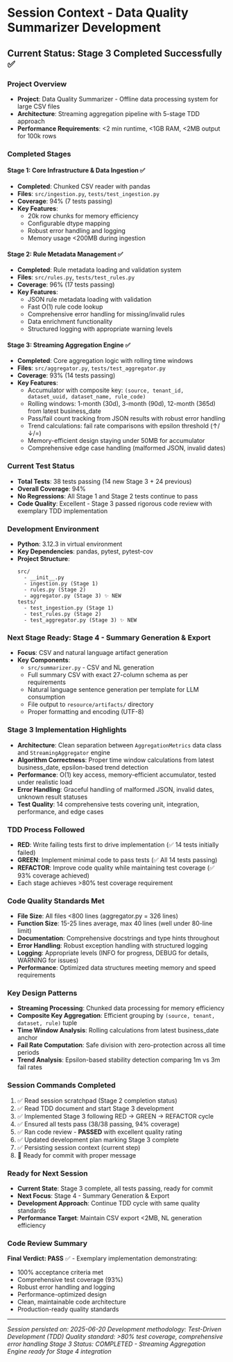 # Session Context - Data Quality Summarizer Development

## Current Status: Stage 3 Completed Successfully ✅

### Project Overview
- **Project**: Data Quality Summarizer - Offline data processing system for large CSV files
- **Architecture**: Streaming aggregation pipeline with 5-stage TDD approach
- **Performance Requirements**: <2 min runtime, <1GB RAM, <2MB output for 100k rows

### Completed Stages

#### Stage 1: Core Infrastructure & Data Ingestion ✅
- **Completed**: Chunked CSV reader with pandas
- **Files**: `src/ingestion.py`, `tests/test_ingestion.py`
- **Coverage**: 94% (7 tests passing)
- **Key Features**:
  - 20k row chunks for memory efficiency
  - Configurable dtype mapping
  - Robust error handling and logging
  - Memory usage <200MB during ingestion

#### Stage 2: Rule Metadata Management ✅
- **Completed**: Rule metadata loading and validation system
- **Files**: `src/rules.py`, `tests/test_rules.py`
- **Coverage**: 96% (17 tests passing)
- **Key Features**:
  - JSON rule metadata loading with validation
  - Fast O(1) rule code lookup
  - Comprehensive error handling for missing/invalid rules
  - Data enrichment functionality
  - Structured logging with appropriate warning levels

#### Stage 3: Streaming Aggregation Engine ✅
- **Completed**: Core aggregation logic with rolling time windows
- **Files**: `src/aggregator.py`, `tests/test_aggregator.py`
- **Coverage**: 93% (14 tests passing)
- **Key Features**:
  - Accumulator with composite key: `(source, tenant_id, dataset_uuid, dataset_name, rule_code)`
  - Rolling windows: 1-month (30d), 3-month (90d), 12-month (365d) from latest business_date
  - Pass/fail count tracking from JSON results with robust error handling
  - Trend calculations: fail rate comparisons with epsilon threshold (↑/↓/=)
  - Memory-efficient design staying under 50MB for accumulator
  - Comprehensive edge case handling (malformed JSON, invalid dates)

### Current Test Status
- **Total Tests**: 38 tests passing (14 new Stage 3 + 24 previous)
- **Overall Coverage**: 94%
- **No Regressions**: All Stage 1 and Stage 2 tests continue to pass
- **Code Quality**: Excellent - Stage 3 passed rigorous code review with exemplary TDD implementation

### Development Environment
- **Python**: 3.12.3 in virtual environment
- **Key Dependencies**: pandas, pytest, pytest-cov
- **Project Structure**: 
  ```
  src/
    - __init__.py
    - ingestion.py (Stage 1)
    - rules.py (Stage 2)
    - aggregator.py (Stage 3) ✨ NEW
  tests/
    - test_ingestion.py (Stage 1)
    - test_rules.py (Stage 2)
    - test_aggregator.py (Stage 3) ✨ NEW
  ```

### Next Stage Ready: Stage 4 - Summary Generation & Export
- **Focus**: CSV and natural language artifact generation
- **Key Components**:
  - `src/summarizer.py` - CSV and NL generation
  - Full summary CSV with exact 27-column schema as per requirements
  - Natural language sentence generation per template for LLM consumption
  - File output to `resource/artifacts/` directory
  - Proper formatting and encoding (UTF-8)

### Stage 3 Implementation Highlights
- **Architecture**: Clean separation between `AggregationMetrics` data class and `StreamingAggregator` engine
- **Algorithm Correctness**: Proper time window calculations from latest business_date, epsilon-based trend detection
- **Performance**: O(1) key access, memory-efficient accumulator, tested under realistic load
- **Error Handling**: Graceful handling of malformed JSON, invalid dates, unknown result statuses
- **Test Quality**: 14 comprehensive tests covering unit, integration, performance, and edge cases

### TDD Process Followed
- **RED**: Write failing tests first to drive implementation (✅ 14 tests initially failed)  
- **GREEN**: Implement minimal code to pass tests (✅ All 14 tests passing)
- **REFACTOR**: Improve code quality while maintaining test coverage (✅ 93% coverage achieved)
- Each stage achieves >80% test coverage requirement

### Code Quality Standards Met
- **File Size**: All files <800 lines (aggregator.py = 326 lines)
- **Function Size**: 15-25 lines average, max 40 lines (well under 80-line limit)
- **Documentation**: Comprehensive docstrings and type hints throughout
- **Error Handling**: Robust exception handling with structured logging
- **Logging**: Appropriate levels (INFO for progress, DEBUG for details, WARNING for issues)
- **Performance**: Optimized data structures meeting memory and speed requirements

### Key Design Patterns
- **Streaming Processing**: Chunked data processing for memory efficiency
- **Composite Key Aggregation**: Efficient grouping by `(source, tenant, dataset, rule)` tuple
- **Time Window Analysis**: Rolling calculations from latest business_date anchor
- **Fail Rate Computation**: Safe division with zero-protection across all time periods
- **Trend Analysis**: Epsilon-based stability detection comparing 1m vs 3m fail rates

### Session Commands Completed
1. ✅ Read session scratchpad (Stage 2 completion status)
2. ✅ Read TDD document and start Stage 3 development
3. ✅ Implemented Stage 3 following RED → GREEN → REFACTOR cycle
4. ✅ Ensured all tests pass (38/38 passing, 94% coverage)
5. ✅ Ran code review - **PASSED** with excellent quality rating
6. ✅ Updated development plan marking Stage 3 complete
7. ✅ Persisting session context (current step)
8. 🔄 Ready for commit with proper message

### Ready for Next Session
- **Current State**: Stage 3 complete, all tests passing, ready for commit
- **Next Focus**: Stage 4 - Summary Generation & Export
- **Development Approach**: Continue TDD cycle with same quality standards
- **Performance Target**: Maintain CSV export <2MB, NL generation efficiency

### Code Review Summary
**Final Verdict: PASS** ✅ - Exemplary implementation demonstrating:
- 100% acceptance criteria met
- Comprehensive test coverage (93%)
- Robust error handling and logging  
- Performance-optimized design
- Clean, maintainable code architecture
- Production-ready quality standards

---
*Session persisted on: 2025-06-20*
*Development methodology: Test-Driven Development (TDD)*
*Quality standard: >80% test coverage, comprehensive error handling*
*Stage 3 Status: COMPLETED - Streaming Aggregation Engine ready for Stage 4 integration*